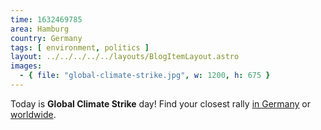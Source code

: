 ```yaml
---
time: 1632469785
area: Hamburg
country: Germany
tags: [ environment, politics ]
layout: ../../../../../layouts/BlogItemLayout.astro
images:
  - { file: "global-climate-strike.jpg", w: 1200, h: 675 }
---
```


Today is **Global Climate Strike** day! Find your closest rally [in Germany](https://fridaysforfuture.de/allefuersklima/) or [worldwide](https://fridaysforfuture.org/september24/).
